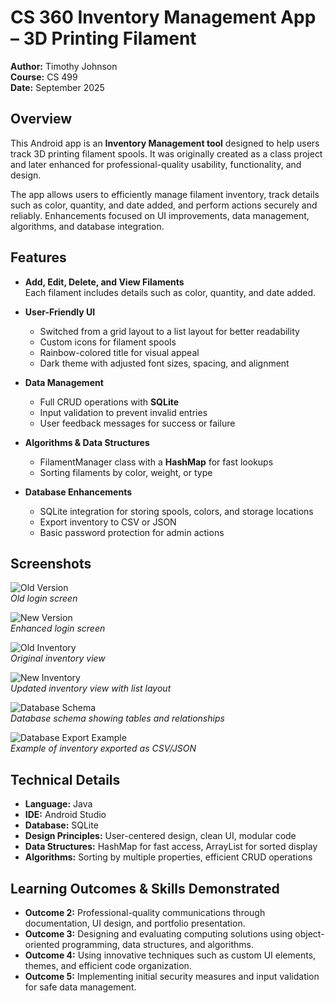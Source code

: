 # CS 360 Inventory Management App – 3D Printing Filament

**Author:** Timothy Johnson  
**Course:** CS 499  
**Date:** September 2025  

## Overview
This Android app is an **Inventory Management tool** designed to help users track 3D printing filament spools. It was originally created as a class project and later enhanced for professional-quality usability, functionality, and design.  

The app allows users to efficiently manage filament inventory, track details such as color, quantity, and date added, and perform actions securely and reliably. Enhancements focused on UI improvements, data management, algorithms, and database integration.

## Features
- **Add, Edit, Delete, and View Filaments**  
  Each filament includes details such as color, quantity, and date added.

- **User-Friendly UI**  
  - Switched from a grid layout to a list layout for better readability  
  - Custom icons for filament spools  
  - Rainbow-colored title for visual appeal  
  - Dark theme with adjusted font sizes, spacing, and alignment  

- **Data Management**  
  - Full CRUD operations with **SQLite**  
  - Input validation to prevent invalid entries  
  - User feedback messages for success or failure  

- **Algorithms & Data Structures**  
  - FilamentManager class with a **HashMap** for fast lookups  
  - Sorting filaments by color, weight, or type  

- **Database Enhancements**  
  - SQLite integration for storing spools, colors, and storage locations  
  - Export inventory to CSV or JSON  
  - Basic password protection for admin actions  

## Screenshots
![Old Version](images/old1.png)  
*Old login screen*  

![New Version](images/new1.png)  
*Enhanced login screen*  

![Old Inventory](images/old2.png)  
*Original inventory view*  

![New Inventory](images/new2.png)  
*Updated inventory view with list layout*  

![Database Schema](images/newnewnew.png)  
*Database schema showing tables and relationships*  

![Database Export Example](images/databasehelper.png)  
*Example of inventory exported as CSV/JSON*  

## Technical Details
- **Language:** Java  
- **IDE:** Android Studio  
- **Database:** SQLite  
- **Design Principles:** User-centered design, clean UI, modular code  
- **Data Structures:** HashMap for fast access, ArrayList for sorted display  
- **Algorithms:** Sorting by multiple properties, efficient CRUD operations  

## Learning Outcomes & Skills Demonstrated
- **Outcome 2:** Professional-quality communications through documentation, UI design, and portfolio presentation.  
- **Outcome 3:** Designing and evaluating computing solutions using object-oriented programming, data structures, and algorithms.  
- **Outcome 4:** Using innovative techniques such as custom UI elements, themes, and efficient code organization.  
- **Outcome 5:** Implementing initial security measures and input validation for safe data management.  
